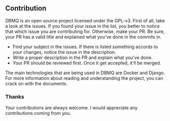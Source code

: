 ## Contribution
DBMQ is an open source project licensed under the GPL-v3. First of all, take a look at the issues. If you found your issue in the list, you better to notice that which issue you are contributing for. Otherwise, make your PR. Be sure, your PR has a valid title and explained what you've done in the commits in.

- Find your subject in the issues. If there is listed something accords to your changes, notice the issue in the description.
- Write a proper description in the PR and explain what you've done.
- Your PR should be reviewed first. Once it get accepted, it'll be merged.

The main technologies that are being used in DBMQ are Docker and Django. For more information about reading and understanding the project, you can crack on with the documents.

### Thanks
Your contributions are always welcome. I would appreciate any contributions coming from you.